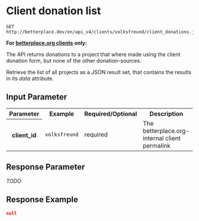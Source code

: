 
# Client donation list

```nginx
GET http://betterplace.dev/en/api_v4/clients/volksfreund/client_donations.json
```

**For [betterplace.org clients](README.md#client-api) only:**

The API returns donations to a project that where made using
the client donation form, but none of the other donation-sources.

Retrieve the list of all projects as a JSON result set, that
contains the results in its *data* attribute.


## Input Parameter

<table>
  <tr>
    <th>Parameter</th>
    <th>Example</th>
    <th>Required/Optional</th>
    <th>Description</th>
  </tr>
  <tr>
    <th>client_id</th>
    <td><code>volksfreund</code></td>
    <td>required</td>
    <td>The betterplace.org-internal client permalink</td>
  </tr>
</table>

## Response Parameter

*TODO*

## Response Example

```json
null
```

